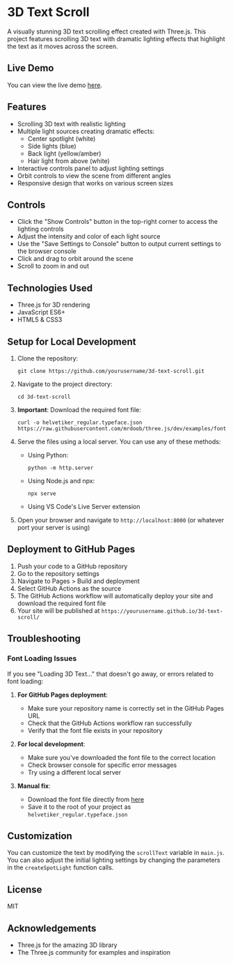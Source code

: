 # 3D Text Scroll

A visually stunning 3D text scrolling effect created with Three.js. This project features scrolling 3D text with dramatic lighting effects that highlight the text as it moves across the screen.

## Live Demo

You can view the live demo [here](https://yourusername.github.io/3d-text-scroll/).

## Features

- Scrolling 3D text with realistic lighting
- Multiple light sources creating dramatic effects:
  - Center spotlight (white)
  - Side lights (blue)
  - Back light (yellow/amber)
  - Hair light from above (white)
- Interactive controls panel to adjust lighting settings
- Orbit controls to view the scene from different angles
- Responsive design that works on various screen sizes

## Controls

- Click the "Show Controls" button in the top-right corner to access the lighting controls
- Adjust the intensity and color of each light source
- Use the "Save Settings to Console" button to output current settings to the browser console
- Click and drag to orbit around the scene
- Scroll to zoom in and out

## Technologies Used

- Three.js for 3D rendering
- JavaScript ES6+
- HTML5 & CSS3

## Setup for Local Development

1. Clone the repository:
   ```
   git clone https://github.com/yourusername/3d-text-scroll.git
   ```

2. Navigate to the project directory:
   ```
   cd 3d-text-scroll
   ```

3. **Important**: Download the required font file:
   ```
   curl -o helvetiker_regular.typeface.json https://raw.githubusercontent.com/mrdoob/three.js/dev/examples/fonts/helvetiker_regular.typeface.json
   ```

4. Serve the files using a local server. You can use any of these methods:
   - Using Python:
     ```
     python -m http.server
     ```
   - Using Node.js and npx:
     ```
     npx serve
     ```
   - Using VS Code's Live Server extension

5. Open your browser and navigate to `http://localhost:8000` (or whatever port your server is using)

## Deployment to GitHub Pages

1. Push your code to a GitHub repository
2. Go to the repository settings
3. Navigate to Pages > Build and deployment
4. Select GitHub Actions as the source
5. The GitHub Actions workflow will automatically deploy your site and download the required font file
6. Your site will be published at `https://yourusername.github.io/3d-text-scroll/`

## Troubleshooting

### Font Loading Issues

If you see "Loading 3D Text..." that doesn't go away, or errors related to font loading:

1. **For GitHub Pages deployment**:
   - Make sure your repository name is correctly set in the GitHub Pages URL
   - Check that the GitHub Actions workflow ran successfully
   - Verify that the font file exists in your repository

2. **For local development**:
   - Make sure you've downloaded the font file to the correct location
   - Check browser console for specific error messages
   - Try using a different local server

3. **Manual fix**:
   - Download the font file directly from [here](https://raw.githubusercontent.com/mrdoob/three.js/dev/examples/fonts/helvetiker_regular.typeface.json)
   - Save it to the root of your project as `helvetiker_regular.typeface.json`

## Customization

You can customize the text by modifying the `scrollText` variable in `main.js`. You can also adjust the initial lighting settings by changing the parameters in the `createSpotLight` function calls.

## License

MIT

## Acknowledgements

- Three.js for the amazing 3D library
- The Three.js community for examples and inspiration 